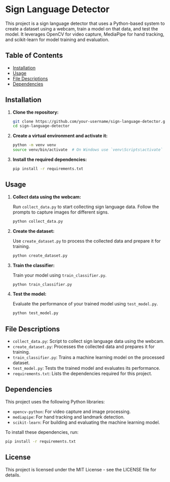 # Sign Language Detector

This project is a sign language detector that uses a Python-based system to create a dataset using a webcam, train a model on that data, and test the model. It leverages OpenCV for video capture, MediaPipe for hand tracking, and scikit-learn for model training and evaluation.

## Table of Contents

- [Installation](#installation)
- [Usage](#usage)
- [File Descriptions](#file-descriptions)
- [Dependencies](#dependencies)

## Installation

1. **Clone the repository:**

    ```sh
    git clone https://github.com/your-username/sign-language-detector.git
    cd sign-language-detector
    ```

2. **Create a virtual environment and activate it:**

    ```sh
    python -m venv venv
    source venv/bin/activate  # On Windows use `venv\Scripts\activate`
    ```

3. **Install the required dependencies:**

    ```sh
    pip install -r requirements.txt
    ```

## Usage

1. **Collect data using the webcam:**

    Run `collect_data.py` to start collecting sign language data. Follow the prompts to capture images for different signs.

    ```sh
    python collect_data.py
    ```

2. **Create the dataset:**

    Use `create_dataset.py` to process the collected data and prepare it for training.

    ```sh
    python create_dataset.py
    ```

3. **Train the classifier:**

    Train your model using `train_classifier.py`.

    ```sh
    python train_classifier.py
    ```

4. **Test the model:**

    Evaluate the performance of your trained model using `test_model.py`.

    ```sh
    python test_model.py
    ```

## File Descriptions

- `collect_data.py`: Script to collect sign language data using the webcam.
- `create_dataset.py`: Processes the collected data and prepares it for training.
- `train_classifier.py`: Trains a machine learning model on the processed dataset.
- `test_model.py`: Tests the trained model and evaluates its performance.
- `requirements.txt`: Lists the dependencies required for this project.

## Dependencies

This project uses the following Python libraries:

- `opencv-python`: For video capture and image processing.
- `mediapipe`: For hand tracking and landmark detection.
- `scikit-learn`: For building and evaluating the machine learning model.

To install these dependencies, run:

```sh
pip install -r requirements.txt
```

## License

This project is licensed under the MIT License - see the LICENSE file for details.
